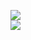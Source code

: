 [![](https://img.shields.io/badge/Made%20With-Github%20Spray-lightgrey.svg?style=for-the-badge&logo=github)](https://github.com/Annihil/github-spray#3055)  
[![](https://i.imgur.com/2DrTn0Z.gif)](https://github.com/Annihil/github-spray)
